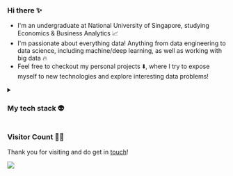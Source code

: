 ### Hi there ✨
 - I'm an undergraduate at National University of Singapore, studying Economics & Business Analytics 📈
 - I'm passionate about everything data! Anything from data engineering to data science, including machine/deep learning, as well as working with big data 🔥
 - Feel free to checkout my personal projects ⬇️, where I try to expose myself to new technologies and explore interesting data problems!


<details>
<summary>

### My tech stack 👽

</summary>

##### Languages
![Java Badge](https://img.shields.io/badge/-Java-f89820?style=flat-square)
![Python Badge](https://img.shields.io/badge/Python-3776AB?logo=python&logoColor=fff&style=flat-square)
![R Badge](https://img.shields.io/badge/R-276DC3?logo=r&logoColor=fff&style=flat-square)
![SQL Badge](https://img.shields.io/badge/-SQL-inactive?style=flat-square)

##### Data Engineering / Developer Tools
![Apache Airflow Badge](https://img.shields.io/badge/Apache%20Airflow-017CEE?logo=apacheairflow&logoColor=fff&style=flat-square)
![Apache Spark Badge](https://img.shields.io/badge/Apache%20Spark-E25A1C?logo=apachespark&logoColor=fff&style=flat-square)
![Databricks Badge](https://img.shields.io/badge/Databricks-FF3621?logo=databricks&logoColor=fff&style=flat-square)
![Google Cloud Badge](https://img.shields.io/badge/Google%20Cloud-4285F4?logo=googlecloud&logoColor=fff&style=flat-square)
![MongoDB Badge](https://img.shields.io/badge/MongoDB-47A248?logo=mongodb&logoColor=fff&style=flat-square)
![MySQL Badge](https://img.shields.io/badge/MySQL-4479A1?logo=mysql&logoColor=fff&style=flat-square)

##### Machine Learning
![Keras Badge](https://img.shields.io/badge/Keras-D00000?logo=keras&logoColor=fff&style=flat-square)
![scikit-learn Badge](https://img.shields.io/badge/scikit--learn-F7931E?logo=scikitlearn&logoColor=fff&style=flat-square)
![Spark ML Badge](https://img.shields.io/badge/-Spark%20ML-E25A1C?style=flat-square)
![statsmodels Badge](https://img.shields.io/badge/-statsmodels-3f51b5?style=flat-square)
![TensorFlow Badge](https://img.shields.io/badge/TensorFlow-FF6F00?logo=tensorflow&logoColor=fff&style=flat-square)

##### Analytics / Visualisation
![Folium Badge](https://img.shields.io/badge/Folium-77B829?logo=folium&logoColor=fff&style=flat-square)
![Google Analytics Badge](https://img.shields.io/badge/Google%20Analytics-E37400?logo=googleanalytics&logoColor=fff&style=flat-square)
![Metabase Badge](https://img.shields.io/badge/Metabase-509EE3?logo=metabase&logoColor=fff&style=flat-square)
![NLTK Badge](https://img.shields.io/badge/-NLTK-lightgrey?style=flat-square)
![NumPy Badge](https://img.shields.io/badge/NumPy-013243?logo=numpy&logoColor=fff&style=flat-square)
![pandas Badge](https://img.shields.io/badge/pandas-150458?logo=pandas&logoColor=fff&style=flat-square)
![Tableau Badge](https://img.shields.io/badge/Tableau-E97627?logo=tableau&logoColor=fff&style=flat-square)

</details>

### Visitor Count 🙆‍♀️

Thank you for visiting and do get in [touch](https://www.linkedin.com/in/alifnaufal/)!

![](https://komarev.com/ghpvc/?username=alif898&style=flat-square&color=ff69b4&label=Visitors)
